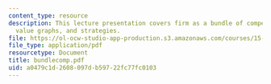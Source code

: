 ```yaml
---
content_type: resource
description: This lecture presentation covers firm as a bundle of competencies, options,
  value graphs, and strategies.
file: https://ol-ocw-studio-app-production.s3.amazonaws.com/courses/15-902-strategic-management-i-fall-2006/a0479c1d2608097db59722fc77fc0103_bundlecomp.pdf
file_type: application/pdf
resourcetype: Document
title: bundlecomp.pdf
uid: a0479c1d-2608-097d-b597-22fc77fc0103
---
```


